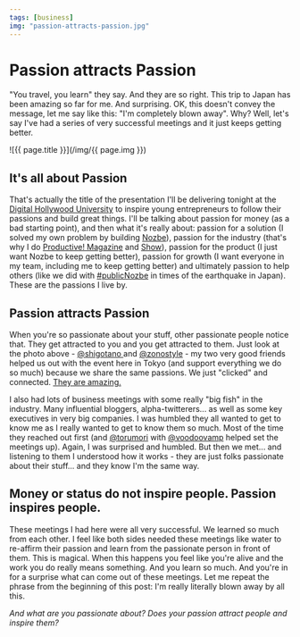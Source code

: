 ```yaml
---
tags: [business]
img: "passion-attracts-passion.jpg"
---
```


# Passion attracts Passion


"You travel, you learn" they say. And they are so right. This trip to Japan has been amazing so far for me. And surprising. OK, this doesn't convey the message, let me say like this: "I'm completely blown away". Why? Well, let's say I've had a series of very successful meetings and it just keeps getting better.

<!--More-->

![{{ page.title }}](/img/{{ page.img }})

## It's all about Passion

That's actually the title of the presentation I'll be delivering tonight at the [Digital Hollywood University](http://gs.dhw.ac.jp/en/) to inspire young entrepreneurs to follow their passions and build great things. I'll be talking about passion for money (as a bad starting point), and then what it's really about: passion for a solution (I solved my own problem by building [Nozbe][n]), passion for the industry (that's why I do [Productive! Magazine](/magazine/) and [Show](/show/)), passion for the product (I just want Nozbe to keep getting better), passion for growth (I want everyone in my team, including me to keep getting better) and ultimately passion to help others (like we did with [#publicNozbe](http://www.publicnozbe.com/) in times of the earthquake in Japan). These are the passions I live by.

## Passion attracts Passion

When you're so passionate about your stuff, other passionate people notice that. They get attracted to you and you get attracted to them. Just look at the photo above - [@shigotano ](http://twitter.com/shigotano)and [@zonostyle](http://twitter.com/zonostyle) - my two very good friends helped us out with the event here in Tokyo (and support everything we do so much) because we share the same passions. We just "clicked" and connected. [They are amazing.](/why-japanese-people-are-so-productive)

I also had lots of business meetings with some really "big fish" in the industry. Many influential bloggers, alpha-twitterers... as well as some key executives in very big companies. I was humbled they all wanted to get to know me as I really wanted to get to know them so much. Most of the time they reached out first (and [@torumori](http://twitter.com/torumori) with [@voodoovamp](http://twitter.com/voodoovamp) helped set the meetings up). Again, I was surprised and humbled. But then we met... and listening to them I understood how it works - they are just folks passionate about their stuff... and they know I'm the same way.

## Money or status do not inspire people. Passion inspires people.

These meetings I had here were all very successful. We learned so much from each other. I feel like both sides needed these meetings like water to re-affirm their passion and learn from the passionate person in front of them. This is magical. When this happens you feel like you're alive and the work you do really means something. And you learn so much. And you're in for a surprise what can come out of these meetings. Let me repeat the phrase from the beginning of this post: I'm really literally blown away by all this.

_And what are you passionate about? Does your passion attract people and inspire them?_

  


  
  
  
 

  



[n]: https://michael.gratis/nozbe